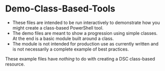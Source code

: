 # Demo-Class-Based-Tools

* These files are intended to be run interactively to demonstrate how you might create a class-based PowerShell tool.
* The demo files are meant to show a progression using simple classes. At the end is a basic module built around a class.
* The module is not intended for production use as currently written and is not necessarily a complete example of best 
practices.

These example files have *nothing* to do with creating a DSC class-based resource.
